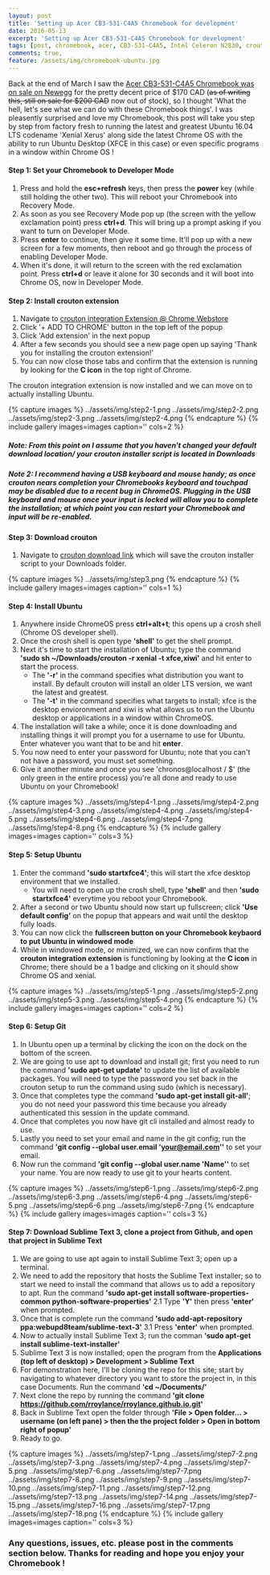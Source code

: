 ```yaml
---
layout: post
title: 'Setting up Acer CB3-531-C4A5 Chromebook for development'
date: 2016-05-13
excerpt: 'Setting up Acer CB3-531-C4A5 Chromebook for development'
tags: [post, chromebook, acer, CB3-531-C4A5, Intel Celeron N2830, crouton, linux, ubuntu, xenial, development, tutorial, sublime text, github, terminal, shell, crosh, developer mode]
comments: true,
feature: /assets/img/chromebook-ubuntu.jpg
---
```


Back at the end of March I saw the [Acer CB3-531-C4A5 Chromebook was on sale on Newegg](http://www.newegg.ca/Product/Product.aspx?Item=N82E16834315227) for the pretty decent price of $170 CAD (~~as of writing this, still on sale for $200 CAD~~ now out of stock), so I thought 'What the hell, let's see what we can do with these Chromebook things'. I was pleasently surprised and love my Chromebook, this post will take you step by step from factory fresh to running the latest and greatest Ubuntu 16.04 LTS codename 'Xenial Xerus' along side the latest Chrome OS with the ability to run Ubuntu Desktop (XFCE in this case) or even specific programs in a window within Chrome OS !
 
#### Step 1: Set your Chromebook to Developer Mode

1. Press and hold the **esc+refresh** keys, then press the **power** key (while still holding the other two). This will reboot your Chromebook into Recovery Mode.
2. As soon as you see Recovery Mode pop up (the screen with the yellow exclamation point) press **ctrl+d**. This will bring up a prompt asking if you want to turn on Developer Mode.
3. Press **enter** to continue, then give it some time. It'll pop up with a new screen for a few moments, then reboot and go through the process of enabling Developer Mode.
4. When it's done, it will return to the screen with the red exclamation point. Press **ctrl+d** or leave it alone for 30 seconds and it will boot into Chrome OS, now in Developer Mode.

#### Step 2: Install crouton extension ####

1. Navigate to [crouton integration Extension @ Chrome Webstore](https://goo.gl/OVQOEt)
2. Click '+ ADD TO CHROME' button in the top left of the popup
3. Click 'Add extension' in the next popup
4. After a few seconds you should see a new page open up saying 'Thank you for installing the crouton extension!'
5. You can now close those tabs and confirm that the extension is running by looking for the **C icon** in the top right of Chrome. 

The crouton integration extension is now installed and we can move on to actually installing Ubuntu.

{% capture images %}
	../assets/img/step2-1.png
	../assets/img/step2-2.png
	../assets/img/step2-3.png
	../assets/img/step2-4.png
{% endcapture %}
{% include gallery images=images caption='' cols=2 %}

##### Note: From this point on I assume that you haven't changed your default download location/ your crouton installer script is located in Downloads #####

##### Note 2: I recommend having a USB keyboard and mouse handy; as once crouton nears completion your Chromebooks keyboard and touchpad may be disabled due to a recent bug in ChromeOS. Plugging in the USB keyboard and mouse once your input is locked will allow you to complete the installation; at which point you can restart your Chromebook and input will be re-enabled. #####

#### Step 3: Download crouton ####

1. Navigate to [crouton download link](https://goo.gl/fd3zc) which will save the crouton installer script to your Downloads folder.

{% capture images %}
	../assets/img/step3.png
{% endcapture %}
{% include gallery images=images caption='' cols=1 %}

#### Step 4: Install Ubuntu #####

1. Anywhere inside ChromeOS press **ctrl+alt+t**; this opens up a crosh shell (Chrome OS developer shell).
2. Once the crosh shell is open type **'shell'** to get the shell prompt.
3. Next it's time to start the installation of Ubuntu; type the command **'sudo sh ~/Downloads/crouton -r xenial -t xfce,xiwi'** and hit enter to start the process.
	* The **'-r'** in the command specifies what distribution you want to install. By default crouton will install an older LTS version, we want the latest and greatest.
	* The **'-t'** in the command specifies what targets to install; xfce is the desktop envioronment and xiwi is what allows us to run the Ubuntu desktop or applications in a window within ChromeOS.
4. The installation will take a while; once it is done downloading and installing things it will prompt you for a username to use for Ubuntu. Enter whatever you want that to be and hit **enter**.
5. You now need to enter your password for Ubuntu; note that you can't not have a password, you must set something.
6. Give it another minute and once you see 'chronos@localhost / $' (the only green in the entire process) you're all done and ready to use Ubuntu on your Chromebook!

{% capture images %}
	../assets/img/step4-1.png
	../assets/img/step4-2.png
	../assets/img/step4-3.png
	../assets/img/step4-4.png
	../assets/img/step4-5.png
	../assets/img/step4-6.png
	../assets/img/step4-7.png
	../assets/img/step4-8.png
{% endcapture %}
{% include gallery images=images caption='' cols=3 %}

#### Step 5: Setup Ubuntu ####

1. Enter the command **'sudo startxfce4'**; this will start the xfce desktop environment that we installed.
	* You will need to open up the crosh shell, type **'shell'** and then **'sudo startxfce4'** everytime you reboot your Chromebook.
2. After a second or two Ubuntu should now start up fullscreen; click **'Use default config'** on the popup that appears and wait until the desktop fully loads.
3. You can now click the **fullscreen button on your Chromebook keybaord to put Ubuntu in windowed mode**
4. While in windowed mode, or minimized, we can now confirm that the **crouton integration extension** is functioning by looking at the **C icon** in Chrome; there should be a 1 badge and clicking on it should show Chrome OS and xenial.

{% capture images %}
	../assets/img/step5-1.png
	../assets/img/step5-2.png
	../assets/img/step5-3.png
	../assets/img/step5-4.png
{% endcapture %}
{% include gallery images=images caption='' cols=2 %}

#### Step 6: Setup Git ####

1. In Ubuntu open up a terminal by clicking the icon on the dock on the bottom of the screen.
2. We are going to use apt to download and install git; first you need to run the command **'sudo apt-get update'** to update the list of available packages. You will need to type the password you set back in the crouton setup to run the command using sudo (which is necessary).
3. Once that completes type the command **'sudo apt-get install git-all'**; you do not need your password this time because you already authenticated this session in the update command.
4. Once that completes you now have git cli installed and almost ready to use.
5. Lastly you need to set your email and name in the git config; run the command **'git config --global user.email 'your@email.com''** to set your email.
6. Now run the command **'git config --global user.name 'Name''** to set your name. You are now ready to use git to your hearts content.

{% capture images %}
	../assets/img/step6-1.png
	../assets/img/step6-2.png
	../assets/img/step6-3.png
	../assets/img/step6-4.png
	../assets/img/step6-5.png
	../assets/img/step6-6.png
	../assets/img/step6-7.png
{% endcapture %}
{% include gallery images=images caption='' cols=3 %}

#### Step 7: Download Sublime Text 3, clone a project from Github, and open that project in Sublime Text ####

1. We are going to use apt again to install Sublime Text 3; open up a terminal.
2. We need to add the repository that hosts the Sublime Text installer; so to start we need to install the command that allows us to add a repository to apt. Run the command **'sudo apt-get install software-properties-common python-software-properties'** 
2.1 Type **'Y'** then press **'enter'** when prompted.
3. Once that is complete run the command **'sudo add-apt-repository ppa:webupd8team/sublime-text-3'**
3.1 Press **'enter'** when prompted.
4. Now to actually install Sublime Text 3; run the comman **'sudo apt-get install sublime-text-installer'**
5. Sublime Text 3 is now installed; open the program from the **Applications (top left of desktop) > Development > Sublime Text**
6. For demonstration here, I'll be cloning the repo for this site; start by navigating to whatever directory you want to store the project in, in this case Documents. Run the command **'cd ~/Documents/'**
7. Next clone the repo by running the command **'git clone https://github.com/rroylance/rroylance.github.io.git'**
8. Back in Sublime Text open the folder through **'File > Open folder... > username (on left pane) > then the the project folder > Open in bottom right of popup'**
9. Ready to go.

{% capture images %}
	../assets/img/step7-1.png
	../assets/img/step7-2.png
	../assets/img/step7-3.png
	../assets/img/step7-4.png
	../assets/img/step7-5.png
	../assets/img/step7-6.png
	../assets/img/step7-7.png
	../assets/img/step7-8.png
	../assets/img/step7-9.png
	../assets/img/step7-10.png
	../assets/img/step7-11.png
	../assets/img/step7-12.png
	../assets/img/step7-13.png
	../assets/img/step7-14.png
	../assets/img/step7-15.png
	../assets/img/step7-16.png
	../assets/img/step7-17.png
	../assets/img/step7-18.png
{% endcapture %}
{% include gallery images=images caption='' cols=3 %}

### Any questions, issues, etc. please post in the comments section below. Thanks for reading and hope you enjoy your Chromebook ! ###
